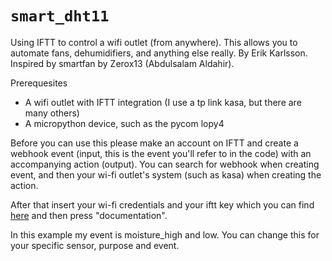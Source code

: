 # `smart_dht11`
 Using IFTT to control a wifi outlet (from anywhere). This allows you to automate fans, dehumidifiers, and anything else really. 
 By Erik Karlsson.
 Inspired by smartfan by Zerox13 (Abdulsalam Aldahir).
 
Prerequesites
* A wifi outlet with IFTT integration (I use a tp link kasa, but there are many others)
* A micropython device, such as the pycom lopy4

Before you can use this please make an account on IFTT and create a webhook event (input, this is the event you'll refer to in the code) with an accompanying action (output). You can search for webhook when creating event, and then your wi-fi outlet's system (such as kasa) when creating the action.

After that insert your wi-fi credentials and your iftt key which you can find [here](https://ifttt.com/maker_webhooks) and then press "documentation".

In this example my event is moisture_high and low. You can change this for your specific sensor, purpose and event.
